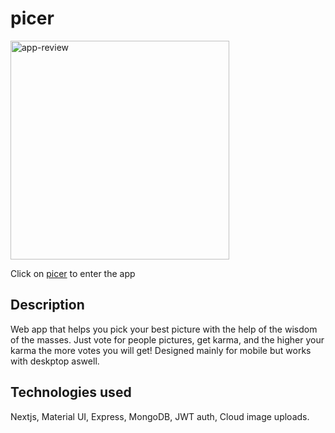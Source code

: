 # picer

<img width="350" src="https://res.cloudinary.com/ddijwyj2m/image/upload/v1628201799/assetes-portfolio/uhbgl6rr4tnlyn2ct3wg.jpg" alt="app-review"/>

Click on [picer](https://picer.netlify.app) to enter the app

## Description

Web app that helps you pick your best picture with the help of the wisdom of the masses.
Just vote for people pictures, get karma, and the higher your karma the more votes you will get!
Designed mainly for mobile but works with deskptop aswell.

## Technologies used

Nextjs, Material UI, Express, MongoDB, JWT auth, Cloud image uploads.



